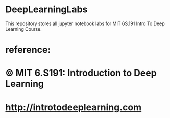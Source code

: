 # DeepLearningLabs

This repository stores all jupyter notebook labs for MIT 6S.191 Intro To Deep Learning Course.

# reference:
#
# © MIT 6.S191: Introduction to Deep Learning
# http://introtodeeplearning.com
